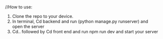 //How to use:
1. Clone the repo to your device.
2. In terminal, Cd backend and run (python manage.py runserver) and open the server
3. Cd.. followed by Cd front end and run npm run dev and start your server
